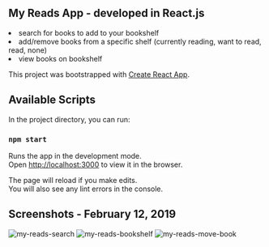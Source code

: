## My Reads App - developed in React.js

<li>search for books to add to your bookshelf</li>
<li>add/remove books from a specific shelf (currently reading, want to read, read, none)</li>
<li>view books on bookshelf</li>


This project was bootstrapped with [Create React App](https://github.com/facebook/create-react-app).

## Available Scripts

In the project directory, you can run:

### `npm start`

Runs the app in the development mode.<br>
Open [http://localhost:3000](http://localhost:3000) to view it in the browser.

The page will reload if you make edits.<br>
You will also see any lint errors in the console.

## Screenshots - February 12, 2019
![my-reads-search](https://user-images.githubusercontent.com/14255534/52682656-2cd95900-2f0e-11e9-9673-8abbc350c859.png)
![my-reads-bookshelf](https://user-images.githubusercontent.com/14255534/52682660-2f3bb300-2f0e-11e9-90e3-dfbcbd47478a.png)
![my-reads-move-book](https://user-images.githubusercontent.com/14255534/52682662-31057680-2f0e-11e9-9dad-e8f705896afe.png)

